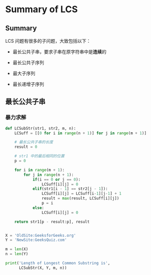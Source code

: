 # Summary of LCS

## Summary

LCS 问题有很多的子问题，大致包括以下：

- 最长公共子串，要求子串在原字符串中是**连续**的

- 最长公共子序列

- 最大子序列

- 最长递增子序列

## 最长公共子串


### 暴力求解

```py
def LCSubStr(str1, str2, m, n):
    LCSuff = [[0 for i in range(n + 1)] for j in range(m + 1)]

    # 最长公共子串的长度
    result = 0

    # str1 中的最后相同的位置
    p = 0

    for i in range(m + 1):
        for j in range(n + 1):
            if(i == 0 or j == 0):
                LCSuff[i][j] = 0
            elif(str1[i - 1] == str2[j - 1]):
                LCSuff[i][j] = LCSuff[i-1][j-1] + 1
                result = max(result, LCSuff[i][j])
                p = i
            else:
                LCSuff[i][j] = 0

    return str1[p - result:p], result


X = 'OldSite:GeeksforGeeks.org'
Y = 'NewSite:GeeksQuiz.com'

m = len(X)
n = len(Y)

print('Length of Longest Common Substring is',
      LCSubStr(X, Y, m, n))
```